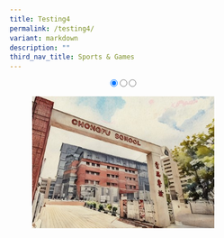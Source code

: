```yaml
---
title: Testing4
permalink: /testing4/
variant: markdown
description: ""
third_nav_title: Sports & Games
---
```

<style>
* {
margin: 0;
padding: 0;
box-sizing: border-box;
}

.slideshow-container {
width: 100%;
max-width: 650px;
margin: auto;
overflow: hidden;
position: relative;
text-align:center;
}

.slides {
display: flex;
transition: transform 0.5s ease; /* Smooth transition for sliding */
width: 300%;
}

.slide {
width: 300%; /* Each slide takes up 100% of the container */
height: auto;
}

.slide img {
width: 300%;
height: auto;
object-fit: cover;
cursor: pointer; /* Make the images clickable */
}

/* Control the slide transition when the radio buttons are selected */
#slide1:checked ~ .slides {
transform: translateX(0);
}

#slide2:checked ~ .slides {
transform: translateX(-33%); /* Move to the second slide */
}

#slide3:checked ~ .slides {
transform: translateX(-66%); /* Move to the third slide */
}

/* Disable left arrow when on the first slide */
#slide1:checked ~ .arrow-left {
pointer-events: none;
opacity: 0.3;
}

/* Disable right arrow when on the last slide */
#slide3:checked ~ .arrow-right {
pointer-events: none;
opacity: 0.3;
}
	
/* Mobile Devices (up to 600px) */
@media (min-width: 600px) {
.slide img {
width: 60%;
height: auto;
}
}

.slide img {
width: 100%; /* Ensure the images take up the full container width */
height: auto; /* Maintain aspect ratio */
}
}

@media (max-width: 768px) {
.slide img {
width: 100%;
height: auto;
}
}

@media (min-width: 769px) {
 .slide img {
 width: 80%;
 height: auto;
 }
}
</style>

<div class="slideshow-container">

<input checked="" id="slide1" name="slide" type="radio">
<input id="slide2" name="slide" type="radio">
<input id="slide3" name="slide" type="radio">
	<p></p>
<div class="slides">
<label class="slide" for="slide2">
<img alt="Image 1" src="/images/School_Information.png">
</label>
<label class="slide" for="slide3">
<img alt="Image 2" src="/images/Primary_2_resize_.png">
</label>
<label class="slide" for="slide1">
<img alt="Image 3" src="/images/School_Ethos_.jpg">
</label>
</div>
</div>